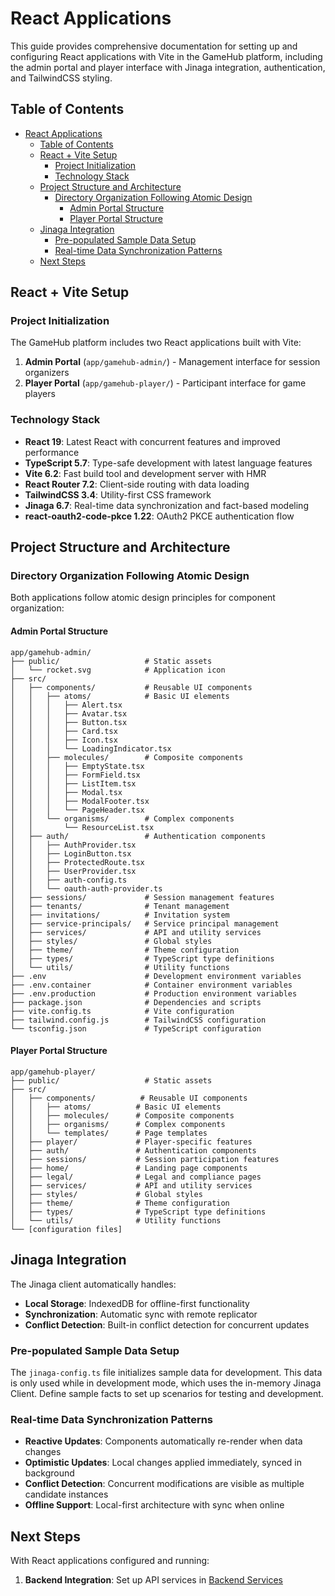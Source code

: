 # React Applications

This guide provides comprehensive documentation for setting up and configuring React applications with Vite in the GameHub platform, including the admin portal and player interface with Jinaga integration, authentication, and TailwindCSS styling.

## Table of Contents

- [React Applications](#react-applications)
  - [Table of Contents](#table-of-contents)
  - [React + Vite Setup](#react--vite-setup)
    - [Project Initialization](#project-initialization)
    - [Technology Stack](#technology-stack)
  - [Project Structure and Architecture](#project-structure-and-architecture)
    - [Directory Organization Following Atomic Design](#directory-organization-following-atomic-design)
      - [Admin Portal Structure](#admin-portal-structure)
      - [Player Portal Structure](#player-portal-structure)
  - [Jinaga Integration](#jinaga-integration)
    - [Pre-populated Sample Data Setup](#pre-populated-sample-data-setup)
    - [Real-time Data Synchronization Patterns](#real-time-data-synchronization-patterns)
  - [Next Steps](#next-steps)

## React + Vite Setup

### Project Initialization

The GameHub platform includes two React applications built with Vite:

1. **Admin Portal** (`app/gamehub-admin/`) - Management interface for session organizers
2. **Player Portal** (`app/gamehub-player/`) - Participant interface for game players

### Technology Stack

- **React 19**: Latest React with concurrent features and improved performance
- **TypeScript 5.7**: Type-safe development with latest language features
- **Vite 6.2**: Fast build tool and development server with HMR
- **React Router 7.2**: Client-side routing with data loading
- **TailwindCSS 3.4**: Utility-first CSS framework
- **Jinaga 6.7**: Real-time data synchronization and fact-based modeling
- **react-oauth2-code-pkce 1.22**: OAuth2 PKCE authentication flow

## Project Structure and Architecture

### Directory Organization Following Atomic Design

Both applications follow atomic design principles for component organization:

#### Admin Portal Structure
```
app/gamehub-admin/
├── public/                   # Static assets
│   └── rocket.svg            # Application icon
├── src/
│   ├── components/           # Reusable UI components
│   │   ├── atoms/            # Basic UI elements
│   │   │   ├── Alert.tsx
│   │   │   ├── Avatar.tsx
│   │   │   ├── Button.tsx
│   │   │   ├── Card.tsx
│   │   │   ├── Icon.tsx
│   │   │   └── LoadingIndicator.tsx
│   │   ├── molecules/        # Composite components
│   │   │   ├── EmptyState.tsx
│   │   │   ├── FormField.tsx
│   │   │   ├── ListItem.tsx
│   │   │   ├── Modal.tsx
│   │   │   ├── ModalFooter.tsx
│   │   │   └── PageHeader.tsx
│   │   └── organisms/        # Complex components
│   │       └── ResourceList.tsx
│   ├── auth/                 # Authentication components
│   │   ├── AuthProvider.tsx
│   │   ├── LoginButton.tsx
│   │   ├── ProtectedRoute.tsx
│   │   ├── UserProvider.tsx
│   │   ├── auth-config.ts
│   │   └── oauth-auth-provider.ts
│   ├── sessions/             # Session management features
│   ├── tenants/              # Tenant management
│   ├── invitations/          # Invitation system
│   ├── service-principals/   # Service principal management
│   ├── services/             # API and utility services
│   ├── styles/               # Global styles
│   ├── theme/                # Theme configuration
│   ├── types/                # TypeScript type definitions
│   └── utils/                # Utility functions
├── .env                      # Development environment variables
├── .env.container            # Container environment variables
├── .env.production           # Production environment variables
├── package.json              # Dependencies and scripts
├── vite.config.ts            # Vite configuration
├── tailwind.config.js        # TailwindCSS configuration
└── tsconfig.json             # TypeScript configuration
```

#### Player Portal Structure
```
app/gamehub-player/
├── public/                   # Static assets
├── src/
│   ├── components/          # Reusable UI components
│   │   ├── atoms/          # Basic UI elements
│   │   ├── molecules/      # Composite components
│   │   ├── organisms/      # Complex components
│   │   └── templates/      # Page templates
│   ├── player/             # Player-specific features
│   ├── auth/               # Authentication components
│   ├── sessions/           # Session participation features
│   ├── home/               # Landing page components
│   ├── legal/              # Legal and compliance pages
│   ├── services/           # API and utility services
│   ├── styles/             # Global styles
│   ├── theme/              # Theme configuration
│   ├── types/              # TypeScript type definitions
│   └── utils/              # Utility functions
└── [configuration files]
```

## Jinaga Integration

The Jinaga client automatically handles:
- **Local Storage**: IndexedDB for offline-first functionality
- **Synchronization**: Automatic sync with remote replicator
- **Conflict Detection**: Built-in conflict detection for concurrent updates

### Pre-populated Sample Data Setup

The `jinaga-config.ts` file initializes sample data for development. This data is only used while in development mode, which uses the in-memory Jinaga Client. Define sample facts to set up scenarios for testing and development.

### Real-time Data Synchronization Patterns

- **Reactive Updates**: Components automatically re-render when data changes
- **Optimistic Updates**: Local changes applied immediately, synced in background
- **Conflict Detection**: Concurrent modifications are visible as multiple candidate instances
- **Offline Support**: Local-first architecture with sync when online

## Next Steps

With React applications configured and running:

1. **Backend Integration**: Set up API services in [Backend Services](./06-backend-services.md)